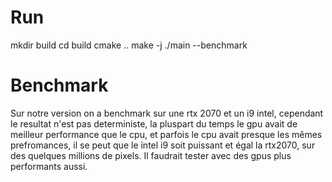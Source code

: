 # Run

mkdir build
cd build
cmake ..
make -j
./main --benchmark

# Benchmark

Sur notre version on a benchmark sur une rtx 2070 et un i9 intel, cependant le resultat n'est pas deterministe, la pluspart du temps le gpu avait de meilleur performance que le cpu, et parfois le cpu avait presque les mêmes prefromances, il se peut que le intel i9 soit puissant et égal la rtx2070, sur des quelques millions de pixels. Il faudrait tester avec des gpus plus performants aussi. 
